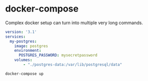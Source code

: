 # docker-compose
Complex docker setup can turn into multiple very long commands.  
```yaml
version: '3.1'
services:
  my-postgres:
    image: postgres
    environment:
      POSTGRES_PASSWORD: mysecretpassword
    volumes:
        - "./postgres-data:/var/lib/postgresql/data"
```
```bash
docker-compose up
```

